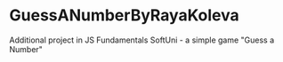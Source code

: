 # GuessANumberByRayaKoleva
Additional project in JS Fundamentals SoftUni - a simple game "Guess a Number"
